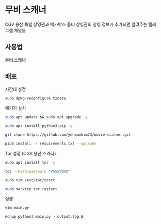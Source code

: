 # 무비 스캐너

CGV 용산 특별 상영관과 메가박스 돌비 상영관의 상영 정보가 추가되면 알려주는 텔레그램 채널들

## 사용법

[무비 스캐너](https://movie-scanner.pages.dev)

## 배포

시간대 설정

```bash
sudo dpkg-reconfigure tzdata
```

패키지 설치

```bash
sudo apt update && sudo apt upgrade -y
```

```bash
sudo apt install python3-pip -y
```

```bash
git clone https://github.com/yehwankim23/movie-scanner.git
```

```bash
pip3 install -r requirements.txt --upgrade
```

Tor 설정 (CGV 용산 스캐너)

```bash
sudo apt install tor -y
```

```bash
tor --hash-password "PASSWORD"
```

```bash
sudo vim /etc/tor/torrc
```

```bash
sudo service tor restart
```

실행

```bash
vim main.py
```

```bash
nohup python3 main.py > output.log &
```
